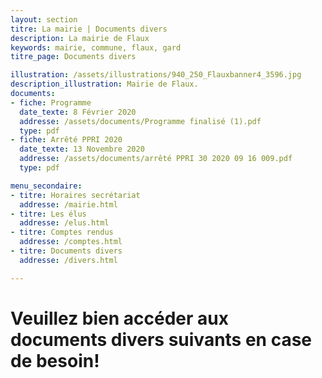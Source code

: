 ```yaml
---
layout: section
titre: La mairie | Documents divers
description: La mairie de Flaux
keywords: mairie, commune, flaux, gard
titre_page: Documents divers

illustration: /assets/illustrations/940_250_Flauxbanner4_3596.jpg
description_illustration: Mairie de Flaux.
documents:
- fiche: Programme
  date_texte: 8 Février 2020
  addresse: /assets/documents/Programme finalisé (1).pdf
  type: pdf
- fiche: Arrêté PPRI 2020
  date_texte: 13 Novembre 2020
  addresse: /assets/documents/arrêté PPRI 30 2020 09 16 009.pdf
  type: pdf

menu_secondaire:
- titre: Horaires secrétariat
  addresse: /mairie.html
- titre: Les élus
  addresse: /elus.html
- titre: Comptes rendus
  addresse: /comptes.html
- titre: Documents divers
  addresse: /divers.html

---
```

# Veuillez bien accéder aux documents divers suivants en case de besoin!



